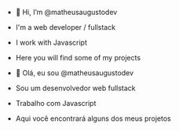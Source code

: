 - 👋 Hi, I’m @matheusaugustodev
- I'm a web developer / fullstack
- I work with Javascript
- Here you will find some of my projects


- 👋 Olá, eu sou @matheusaugustodev
- Sou um desenvolvedor web fullstack
- Trabalho com Javascript
- Aqui você encontrará alguns dos meus projetos
